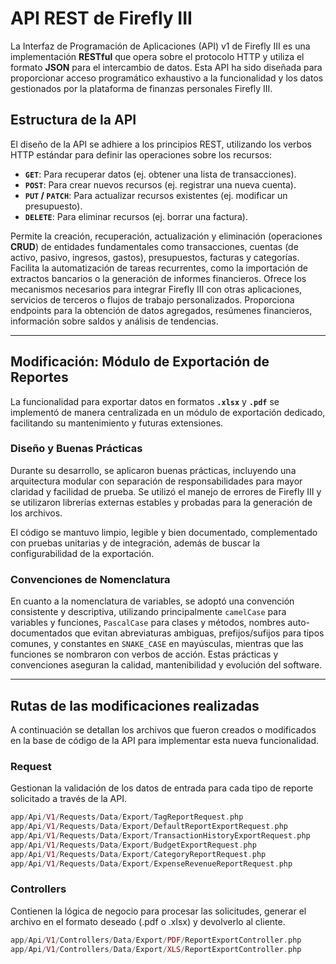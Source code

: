 # API REST de Firefly III

La Interfaz de Programación de Aplicaciones (API) v1 de Firefly III es una implementación **RESTful** que opera sobre el protocolo HTTP y utiliza el formato **JSON** para el intercambio de datos. Esta API ha sido diseñada para proporcionar acceso programático exhaustivo a la funcionalidad y los datos gestionados por la plataforma de finanzas personales Firefly III.

## Estructura de la API

El diseño de la API se adhiere a los principios REST, utilizando los verbos HTTP estándar para definir las operaciones sobre los recursos:

-   **`GET`**: Para recuperar datos (ej. obtener una lista de transacciones).
-   **`POST`**: Para crear nuevos recursos (ej. registrar una nueva cuenta).
-   **`PUT` / `PATCH`**: Para actualizar recursos existentes (ej. modificar un presupuesto).
-   **`DELETE`**: Para eliminar recursos (ej. borrar una factura).

Permite la creación, recuperación, actualización y eliminación (operaciones **CRUD**) de entidades fundamentales como transacciones, cuentas (de activo, pasivo, ingresos, gastos), presupuestos, facturas y categorías. Facilita la automatización de tareas recurrentes, como la importación de extractos bancarios o la generación de informes financieros. Ofrece los mecanismos necesarios para integrar Firefly III con otras aplicaciones, servicios de terceros o flujos de trabajo personalizados. Proporciona endpoints para la obtención de datos agregados, resúmenes financieros, información sobre saldos y análisis de tendencias.

---

## Modificación: Módulo de Exportación de Reportes

La funcionalidad para exportar datos en formatos **`.xlsx`** y **`.pdf`** se implementó de manera centralizada en un módulo de exportación dedicado, facilitando su mantenimiento y futuras extensiones.

### Diseño y Buenas Prácticas

Durante su desarrollo, se aplicaron buenas prácticas, incluyendo una arquitectura modular con separación de responsabilidades para mayor claridad y facilidad de prueba. Se utilizó el manejo de errores de Firefly III y se utilizaron librerías externas estables y probadas para la generación de los archivos.

El código se mantuvo limpio, legible y bien documentado, complementado con pruebas unitarias y de integración, además de buscar la configurabilidad de la exportación.

### Convenciones de Nomenclatura

En cuanto a la nomenclatura de variables, se adoptó una convención consistente y descriptiva, utilizando principalmente `camelCase` para variables y funciones, `PascalCase` para clases y métodos, nombres auto-documentados que evitan abreviaturas ambiguas, prefijos/sufijos para tipos comunes, y constantes en `SNAKE_CASE` en mayúsculas, mientras que las funciones se nombraron con verbos de acción. Estas prácticas y convenciones aseguran la calidad, mantenibilidad y evolución del software.

---

## Rutas de las modificaciones realizadas

A continuación se detallan los archivos que fueron creados o modificados en la base de código de la API para implementar esta nueva funcionalidad.

### Request

Gestionan la validación de los datos de entrada para cada tipo de reporte solicitado a través de la API.

```php
app/Api/V1/Requests/Data/Export/TagReportRequest.php
app/Api/V1/Requests/Data/Export/DefaultReportExportRequest.php
app/Api/V1/Requests/Data/Export/TransactionHistoryExportRequest.php
app/Api/V1/Requests/Data/Export/BudgetExportRequest.php
app/Api/V1/Requests/Data/Export/CategoryReportRequest.php
app/Api/V1/Requests/Data/Export/ExpenseRevenueReportRequest.php
```

### Controllers
Contienen la lógica de negocio para procesar las solicitudes, generar el archivo en el formato deseado (.pdf o .xlsx) y devolverlo al cliente.
```php
app/Api/V1/Controllers/Data/Export/PDF/ReportExportController.php
app/Api/V1/Controllers/Data/Export/XLS/ReportExportController.php
```
